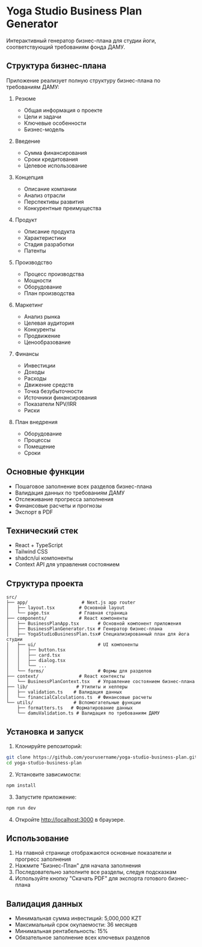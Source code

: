 # Yoga Studio Business Plan Generator

Интерактивный генератор бизнес-плана для студии йоги, соответствующий требованиям фонда ДАМУ.

## Структура бизнес-плана

Приложение реализует полную структуру бизнес-плана по требованиям ДАМУ:

1. Резюме
   - Общая информация о проекте
   - Цели и задачи
   - Ключевые особенности
   - Бизнес-модель

2. Введение
   - Сумма финансирования
   - Сроки кредитования
   - Целевое использование

3. Концепция
   - Описание компании
   - Анализ отрасли
   - Перспективы развития
   - Конкурентные преимущества

4. Продукт
   - Описание продукта
   - Характеристики
   - Стадия разработки
   - Патенты

5. Производство
   - Процесс производства
   - Мощности
   - Оборудование
   - План производства

6. Маркетинг
   - Анализ рынка
   - Целевая аудитория
   - Конкуренты
   - Продвижение
   - Ценообразование

7. Финансы
   - Инвестиции
   - Доходы
   - Расходы
   - Движение средств
   - Точка безубыточности
   - Источники финансирования
   - Показатели NPV/IRR
   - Риски

8. План внедрения
   - Оборудование
   - Процессы
   - Помещение
   - Сроки

## Основные функции

- Пошаговое заполнение всех разделов бизнес-плана
- Валидация данных по требованиям ДАМУ
- Отслеживание прогресса заполнения
- Финансовые расчеты и прогнозы
- Экспорт в PDF

## Технический стек

- React + TypeScript
- Tailwind CSS
- shadcn/ui компоненты
- Context API для управления состоянием

## Структура проекта

```
src/
├── app/                    # Next.js app router
│   ├── layout.tsx         # Основной layout
│   └── page.tsx           # Главная страница
├── components/            # React компоненты
│   ├── BusinessPlanApp.tsx       # Основной компонент приложения
│   ├── BusinessPlanGenerator.tsx # Генератор бизнес-плана
│   ├── YogaStudioBusinessPlan.tsx# Специализированный план для йога студии
│   ├── ui/                       # UI компоненты
│   │   ├── button.tsx
│   │   ├── card.tsx
│   │   ├── dialog.tsx
│   │   └── ...
│   └── forms/                    # Формы для разделов
├── context/               # React контексты
│   └── BusinessPlanContext.tsx   # Управление состоянием бизнес-плана
├── lib/                  # Утилиты и хелперы
│   ├── validation.ts    # Валидация данных
│   └── financialCalculations.ts  # Финансовые расчеты
└── utils/               # Вспомогательные функции
    ├── formatters.ts   # Форматирование данных
    └── damuValidation.ts # Валидация по требованиям ДАМУ
```

## Установка и запуск

1. Клонируйте репозиторий:
```bash
git clone https://github.com/yourusername/yoga-studio-business-plan.git
cd yoga-studio-business-plan
```

2. Установите зависимости:
```bash
npm install
```

3. Запустите приложение:
```bash
npm run dev
```

4. Откройте [http://localhost:3000](http://localhost:3000) в браузере.

## Использование

1. На главной странице отображаются основные показатели и прогресс заполнения
2. Нажмите "Бизнес-План" для начала заполнения
3. Последовательно заполните все разделы, следуя подсказкам
4. Используйте кнопку "Скачать PDF" для экспорта готового бизнес-плана

## Валидация данных

- Минимальная сумма инвестиций: 5,000,000 KZT
- Максимальный срок окупаемости: 36 месяцев
- Минимальная рентабельность: 15%
- Обязательное заполнение всех ключевых разделов
